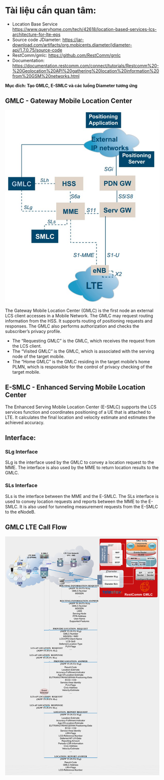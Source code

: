 # Tài liệu cần quan tâm:

- Location Base Service https://www.queryhome.com/tech/42618/location-based-services-lcs-architecture-for-lte-eps
- Source code JDiameter: https://jar-download.com/artifacts/org.mobicents.diameter/jdiameter-api/1.7.0.75/source-code
- RestComm/gmlc: https://github.com/RestComm/gmlc
- Documentation: https://documentation.restcomm.com/connect/tutorials/Restcomm%20-%20Geolocation%20API%20gathering%20location%20information%20from%20GSM%20networks.html

**Mục đích: Tạo GMLC, E-SMLC và các luồng Diameter tương ứng**

## GMLC - Gateway Mobile Location Center

<img src="../images/Positioning_over_LTE.jpg">

The Gateway Mobile Location Center (GMLC) is the first node an external LCS client accesses in a Mobile Network. The GMLC may request routing information from the HSS. It supports routing of positioning requests and responses. The GMLC also performs authorization and checks the subscriber’s privacy profile.
- The “Requesting GMLC” is the GMLC, which receives the request from the LCS client.
- The “Visited GMLC” is the GMLC, which is associated with the serving node of the target mobile.
- The “Home GMLC” is the GMLC residing in the target mobile’s home PLMN, which is responsible for the control of privacy checking of the target mobile.

## E-SMLC - Enhanced Serving Mobile Location Center

The Enhanced Serving Mobile Location Center (E-SMLC) supports the LCS services function and coordinates positioning of a UE that is attached to LTE. It calculates the final location and velocity estimate and estimates the achieved accuracy.

## Interface:

### SLg Interface
SLg is the interface used by the GMLC to convey a location request to the MME. The interface is also used by the MME to return location results to the GMLC.

### SLs Interface
SLs is the interface between the MME and the E-SMLC. The SLs interface is used to convey location requests and reports between the MME to the E-SMLC. It is also used for tunneling measurement requests from the E-SMLC to the eNodeB.

## GMLC LTE Call Flow

<img src="../images/GMLC-LTE_call_flow.png">
